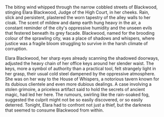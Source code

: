 The biting wind whipped through the narrow cobbled streets of Blackwood, stinging Elara Blackwood, Judge of the High Court, in her cheeks.  Rain, slick and persistent, plastered the worn tapestry of the alley walls to her cloak.  The scent of mildew and damp earth hung heavy in the air, a constant reminder of the city's oppressive humidity and the unseen evils that festered beneath its grey facade.  Blackwood, named for the brooding colour of the sprawling city, was a place of shadows and whispers, where justice was a fragile bloom struggling to survive in the harsh climate of corruption.


Elara Blackwood, her sharp eyes already scanning the shadowed doorways, adjusted the heavy chain of her office keys around her slender waist.  The keys, more a symbol of authority than a practical tool, felt strangely light in her grasp, their usual cold steel dampened by the oppressive atmosphere.  She was on her way to the House of Whispers, a notorious tavern known for its dubious clientele and even more dubious dealings.  A case involving a stolen grimoire, a priceless artifact said to hold the secrets of ancient magic, had led her here.  The rumours, swirling like the rain-soaked fog, suggested the culprit might not be so easily discovered, or so easily deterred.  Tonight, Elara had to confront not just a thief, but the darkness that seemed to consume Blackwood from within.
